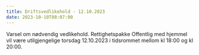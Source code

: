 ```yaml
---
title: Driftsvedlikehold - 12.10.2023 
date: 2023-10-10T08:07:00
---
```

Varsel om nødvendig vedlikehold. Rettighetspakke Offentlig med hjemmel vil være utilgjengelige torsdag 12.10.2023 i tidsrommet mellom kl 18:00 og kl 20:00.
